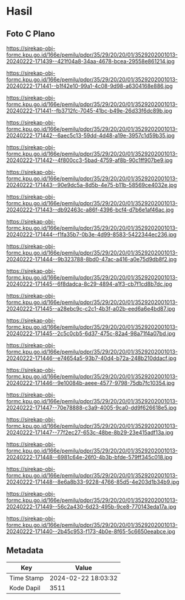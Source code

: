 # Hasil

## Foto C Plano

https://sirekap-obj-formc.kpu.go.id/166e/pemilu/pdpr/35/29/20/20/01/3529202001013-20240222-171439--421f04a8-34aa-4678-bcea-29558e861214.jpg

https://sirekap-obj-formc.kpu.go.id/166e/pemilu/pdpr/35/29/20/20/01/3529202001013-20240222-171441--b1f42e10-99a1-4c08-9d98-a6304168e886.jpg

https://sirekap-obj-formc.kpu.go.id/166e/pemilu/pdpr/35/29/20/20/01/3529202001013-20240222-171441--fb3712fc-7045-41bc-b49e-26d33f6dc89b.jpg

https://sirekap-obj-formc.kpu.go.id/166e/pemilu/pdpr/35/29/20/20/01/3529202001013-20240222-171442--6aec5c13-59dd-4d48-a19e-3957c1d59b35.jpg

https://sirekap-obj-formc.kpu.go.id/166e/pemilu/pdpr/35/29/20/20/01/3529202001013-20240222-171442--4f800cc3-5bad-4759-af8b-90c1ff907be9.jpg

https://sirekap-obj-formc.kpu.go.id/166e/pemilu/pdpr/35/29/20/20/01/3529202001013-20240222-171443--90e9dc5a-8d5b-4e75-b11b-58569ce4032e.jpg

https://sirekap-obj-formc.kpu.go.id/166e/pemilu/pdpr/35/29/20/20/01/3529202001013-20240222-171443--db92463c-a86f-4396-bcf4-d7b6e1af46ac.jpg

https://sirekap-obj-formc.kpu.go.id/166e/pemilu/pdpr/35/29/20/20/01/3529202001013-20240222-171444--f1fa35b7-0b3e-4d99-8583-5422344ec236.jpg

https://sirekap-obj-formc.kpu.go.id/166e/pemilu/pdpr/35/29/20/20/01/3529202001013-20240222-171444--9b323788-8bd0-47ac-a416-a0e75d9db8f2.jpg

https://sirekap-obj-formc.kpu.go.id/166e/pemilu/pdpr/35/29/20/20/01/3529202001013-20240222-171445--6f8dadca-8c29-4894-a1f3-cb7f1cd8b7dc.jpg

https://sirekap-obj-formc.kpu.go.id/166e/pemilu/pdpr/35/29/20/20/01/3529202001013-20240222-171445--a28ebc9c-c2c1-4b3f-a02b-eed6a6e4bd87.jpg

https://sirekap-obj-formc.kpu.go.id/166e/pemilu/pdpr/35/29/20/20/01/3529202001013-20240222-171445--2c5c0cb5-6d37-475c-82a4-98a71f4a07bd.jpg

https://sirekap-obj-formc.kpu.go.id/166e/pemilu/pdpr/35/29/20/20/01/3529202001013-20240222-171446--e74654a5-93b7-40d4-b72a-248b210ddacf.jpg

https://sirekap-obj-formc.kpu.go.id/166e/pemilu/pdpr/35/29/20/20/01/3529202001013-20240222-171446--9e10084b-aeee-4577-9798-75db7fc10354.jpg

https://sirekap-obj-formc.kpu.go.id/166e/pemilu/pdpr/35/29/20/20/01/3529202001013-20240222-171447--70e78888-c3a9-4005-9ca0-dd9f626618e5.jpg

https://sirekap-obj-formc.kpu.go.id/166e/pemilu/pdpr/35/29/20/20/01/3529202001013-20240222-171447--77f2ec27-653c-48be-8b29-23e415adf13a.jpg

https://sirekap-obj-formc.kpu.go.id/166e/pemilu/pdpr/35/29/20/20/01/3529202001013-20240222-171448--6981c64e-26f0-4b3b-bfde-579ff345c018.jpg

https://sirekap-obj-formc.kpu.go.id/166e/pemilu/pdpr/35/29/20/20/01/3529202001013-20240222-171448--8e6a8b33-9228-4766-85d5-4e203d1b34b9.jpg

https://sirekap-obj-formc.kpu.go.id/166e/pemilu/pdpr/35/29/20/20/01/3529202001013-20240222-171449--56c2a430-6d23-495b-9ce8-770143eda17a.jpg

https://sirekap-obj-formc.kpu.go.id/166e/pemilu/pdpr/35/29/20/20/01/3529202001013-20240222-171440--2b45c953-f173-4b0e-8f65-5c6650eeabce.jpg


## Metadata

| Key        | Value               |
| ---------- | ------------------- |
| Time Stamp | 2024-02-22 18:03:32 |
| Kode Dapil | 3511                |



